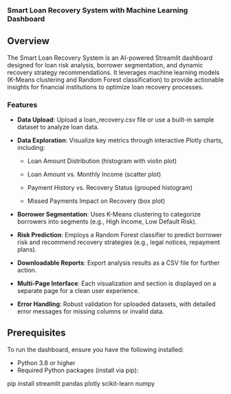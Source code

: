 ### Smart Loan Recovery System with Machine Learning Dashboard

## Overview

The Smart Loan Recovery System is an AI-powered Streamlit dashboard designed for loan risk analysis, borrower segmentation, and dynamic recovery strategy recommendations. It leverages machine learning models (K-Means clustering and Random Forest classification) to provide actionable insights for financial institutions to optimize loan recovery processes.

### Features

* **Data Upload**: Upload a loan_recovery.csv file or use a built-in sample dataset to analyze loan data.

* **Data Exploration**: Visualize key metrics through interactive Plotly charts, including:

  * Loan Amount Distribution (histogram with violin plot)

  * Loan Amount vs. Monthly Income (scatter plot)

  * Payment History vs. Recovery Status (grouped histogram)

  * Missed Payments Impact on Recovery (box plot)

* **Borrower Segmentation**: Uses K-Means clustering to categorize borrowers into segments (e.g., High Income, Low Default Risk).

* **Risk Prediction**: Employs a Random Forest classifier to predict borrower risk and recommend recovery strategies (e.g., legal notices, repayment plans).

* **Downloadable Reports**: Export analysis results as a CSV file for further action.

* **Multi-Page Interface**: Each visualization and section is displayed on a separate page for a clean user experience.

* **Error Handling**: Robust validation for uploaded datasets, with detailed error messages for missing columns or invalid data.

## Prerequisites

To run the dashboard, ensure you have the following installed:
 * Python 3.8 or higher
 * Required Python packages (install via pip):

 pip install streamlit pandas plotly scikit-learn numpy
